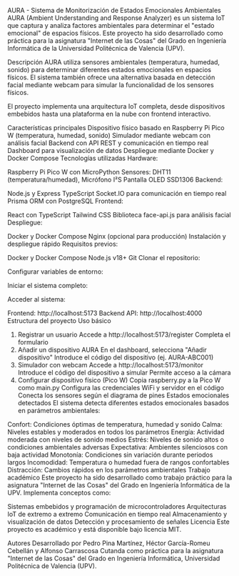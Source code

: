 AURA - Sistema de Monitorización de Estados Emocionales Ambientales
AURA (Ambient Understanding and Response Analyzer) es un sistema IoT que captura y analiza factores ambientales para determinar el "estado emocional" de espacios físicos. Este proyecto ha sido desarrollado como práctica para la asignatura "Internet de las Cosas" del Grado en Ingeniería Informática de la Universidad Politécnica de Valencia (UPV).

Descripción
AURA utiliza sensores ambientales (temperatura, humedad, sonido) para determinar diferentes estados emocionales en espacios físicos. El sistema también ofrece una alternativa basada en detección facial mediante webcam para simular la funcionalidad de los sensores físicos.

El proyecto implementa una arquitectura IoT completa, desde dispositivos embebidos hasta una plataforma en la nube con frontend interactivo.

Características principales
Dispositivo físico basado en Raspberry Pi Pico W (temperatura, humedad, sonido)
Simulador mediante webcam con análisis facial
Backend con API REST y comunicación en tiempo real
Dashboard para visualización de datos
Despliegue mediante Docker y Docker Compose
Tecnologías utilizadas
Hardware:

Raspberry Pi Pico W con MicroPython
Sensores: DHT11 (temperatura/humedad), Micrófono I²S
Pantalla OLED SSD1306
Backend:

Node.js y Express
TypeScript
Socket.IO para comunicación en tiempo real
Prisma ORM con PostgreSQL
Frontend:

React con TypeScript
Tailwind CSS
Biblioteca face-api.js para análisis facial
Despliegue:

Docker y Docker Compose
Nginx (opcional para producción)
Instalación y despliegue rápido
Requisitos previos:

Docker y Docker Compose
Node.js v18+
Git
Clonar el repositorio:

Configurar variables de entorno:

Iniciar el sistema completo:

Acceder al sistema:

Frontend: http://localhost:5173
Backend API: http://localhost:4000
Estructura del proyecto
Uso básico
1. Registrar un usuario
Accede a http://localhost:5173/register
Completa el formulario
2. Añadir un dispositivo AURA
En el dashboard, selecciona "Añadir dispositivo"
Introduce el código del dispositivo (ej. AURA-ABC001)
3. Simulador con webcam
Accede a http://localhost:5173/monitor
Introduce el código del dispositivo a simular
Permite acceso a la cámara
4. Configurar dispositivo físico (Pico W)
Copia raspberry.py a la Pico W como main.py
Configura las credenciales WiFi y servidor en el código
Conecta los sensores según el diagrama de pines
Estados emocionales detectados
El sistema detecta diferentes estados emocionales basados en parámetros ambientales:

Confort: Condiciones óptimas de temperatura, humedad y sonido
Calma: Niveles estables y moderados en todos los parámetros
Energía: Actividad moderada con niveles de sonido medios
Estrés: Niveles de sonido altos o condiciones ambientales adversas
Expectativa: Ambientes silenciosos con baja actividad
Monotonía: Condiciones sin variación durante periodos largos
Incomodidad: Temperatura o humedad fuera de rangos confortables
Distracción: Cambios rápidos en los parámetros ambientales
Trabajo académico
Este proyecto ha sido desarrollado como trabajo práctico para la asignatura "Internet de las Cosas" del Grado en Ingeniería Informática de la UPV. Implementa conceptos como:

Sistemas embebidos y programación de microcontroladores
Arquitecturas IoT de extremo a extremo
Comunicación en tiempo real
Almacenamiento y visualización de datos
Detección y procesamiento de señales
Licencia
Este proyecto es académico y está disponible bajo licencia MIT.

Autores
Desarrollado por Pedro Pina Martínez, Héctor García-Romeu Cebellán y Alfonso Carrascosa Cutanda como práctica para la asignatura "Internet de las Cosas" del Grado en Ingeniería Informática, Universidad Politécnica de Valencia (UPV).
